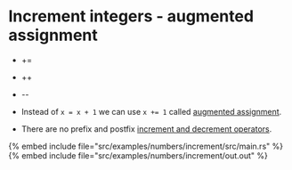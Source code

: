 # Increment integers - augmented assignment

* +=
* ++
* --

* Instead of `x = x + 1` we can use `x += 1` called [augmented assignment](https://en.wikipedia.org/wiki/Augmented_assignment).
* There are no prefix and postfix [increment and decrement operators](https://en.wikipedia.org/wiki/Increment_and_decrement_operators).

{% embed include file="src/examples/numbers/increment/src/main.rs" %}
{% embed include file="src/examples/numbers/increment/out.out" %}


